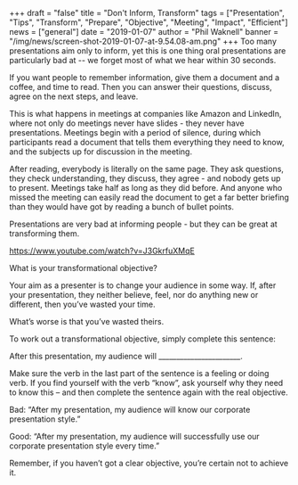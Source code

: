 +++
draft = "false"
title = "Don't Inform, Transform"
tags = ["Presentation", "Tips", "Transform", "Prepare", "Objective", "Meeting", "Impact", "Efficient"]
news = ["general"]
date = "2019-01-07"
author = "Phil Waknell"
banner = "/img/news/screen-shot-2019-01-07-at-9.54.08-am.png"
+++
Too many presentations aim only to inform, yet this is one thing oral presentations are particularly bad at -- we forget most of what we hear within 30 seconds.

						

If you want people to remember information, give them a document and a coffee, and time to read. Then you can answer their questions, discuss, agree on the next steps, and leave.

						

This is what happens in meetings at companies like Amazon and LinkedIn, where not only do meetings never have slides - they never have presentations. Meetings begin with a period of silence, during which participants read a document that tells them everything they need to know, and the subjects up for discussion in the meeting.

						

After reading, everybody is literally on the same page. They ask questions, they check understanding, they discuss, they agree - and nobody gets up to present. Meetings take half as long as they did before. And anyone who missed the meeting can easily read the document to get a far better briefing than they would have got by reading a bunch of bullet points.

						

Presentations are very bad at informing people - but they can be great at transforming them.

<https://www.youtube.com/watch?v=J3GkrfuXMqE>						

What is your transformational objective?

						

Your aim as a presenter is to change your audience in some way. If, after your presentation, they neither believe, feel, nor do anything new or different, then you’ve wasted your time. 



What’s worse is that you’ve wasted theirs.

						

To work out a transformational objective, simply complete this sentence:

						

After this presentation, my audience will \_\_\_\_\_\_\_\_\_\_\_\_\_\_\_\_\_\_\_\_\_\__.

						

Make sure the verb in the last part of the sentence is a feeling or doing verb. If you find yourself with the verb “know”, ask yourself why they need to know this – and then complete the sentence again with the real objective.

						

Bad: “After my presentation, my audience will know our corporate presentation style.”

						

Good: “After my presentation, my audience will successfully use our corporate presentation style every time.”

						

Remember, if you haven’t got a clear objective, you’re certain not to achieve it.
